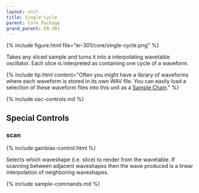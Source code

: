 ```yaml
---
layout: unit
title: Single Cycle
parent: Core Package
grand_parent: ER-301
---
```


{% include figure.html
file="er-301/core/single-cycle.png"
%}

Takes any sliced sample and turns it into a interpolating wavetable oscillator.  Each slice is interpreted as containing one cycle of a waveform.

{% include tip.html
content="Often you might have a library of waveforms where each waveform is stored in its own WAV file.  You can easily load a selection of these waveform files into this unit as a [Sample Chain](/er-301/sample-chains)."
%}

{% include osc-controls.md %}

## Special Controls

### scan
{% include gainbias-control.html %}

Selects which waveshape (i.e. slice) to render from the wavetable.  If scanning between adjacent waveshapes then the wave produced is a linear interpolation of neighboring waveshapes.

{% include sample-commands.md %}